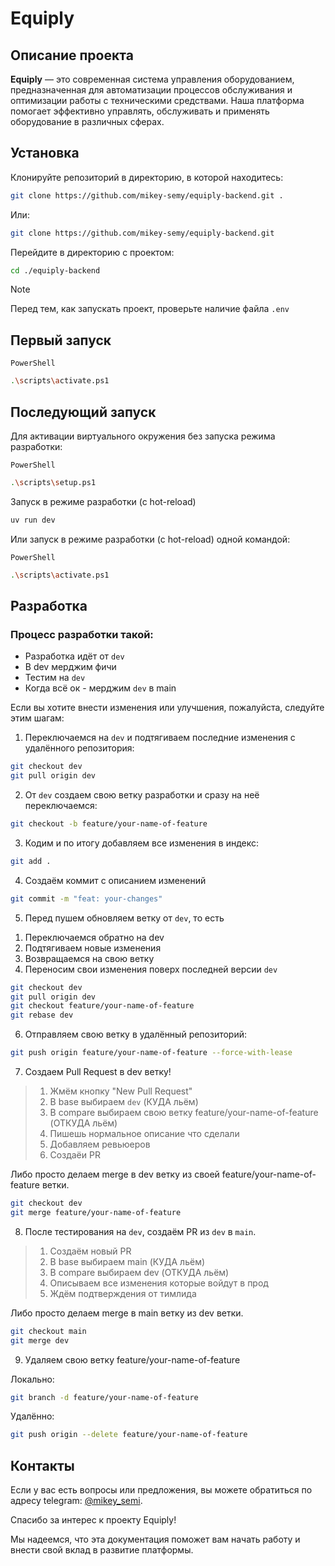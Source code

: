 # Equiply

## Описание проекта

**Equiply** — это современная система управления оборудованием, предназначенная для автоматизации процессов обслуживания и оптимизации работы с техническими средствами. Наша платформа помогает эффективно управлять, обслуживать и применять оборудование в различных сферах.

## Установка

Клонируйте репозиторий в директорию, в которой находитесь:
```bash
git clone https://github.com/mikey-semy/equiply-backend.git .
```
Или:
```bash
git clone https://github.com/mikey-semy/equiply-backend.git
```
Перейдите в директорию с проектом:
```bash
cd ./equiply-backend
```

> [!NOTE]
> Перед тем, как запускать проект, проверьте наличие файла `.env`

## Первый запуск

`PowerShell`
```bash
.\scripts\activate.ps1
```

## Последующий запуск

Для активации виртуального окружения без запуска режима разработки:

`PowerShell`
```bash
.\scripts\setup.ps1
```

Запуск в режиме разработки (с hot-reload)
```bash
uv run dev
```

Или запуск в режиме разработки (с hot-reload)   одной командой:

`PowerShell`
```bash
.\scripts\activate.ps1
```

## Разработка

### Процесс разработки такой:
- Разработка идёт от `dev`
- В dev мерджим фичи
- Тестим на `dev`
- Когда всё ок - мерджим `dev` в main

Если вы хотите внести изменения или улучшения, пожалуйста, следуйте этим шагам:

1. Переключаемся на `dev` и подтягиваем последние изменения с удалённого репозитория:
```bash
git checkout dev
git pull origin dev
```

2. От `dev` создаем свою ветку разработки и сразу на неё переключаемся:
```bash
git checkout -b feature/your-name-of-feature
```

3. Кодим и по итогу добавляем все изменения в индекс:
```bash
git add .
```

4. Создаём коммит с описанием изменений
```bash
git commit -m "feat: your-changes"
```

5. Перед пушем обновляем ветку от `dev`, то есть
 1) Переключаемся обратно на dev
 2) Подтягиваем новые изменения
 3) Возвращаемся на свою ветку
 4) Переносим свои изменения поверх последней версии `dev`

```bash
git checkout dev
git pull origin dev
git checkout feature/your-name-of-feature
git rebase dev
```

6. Отправляем свою ветку в удалённый репозиторий:
```bash
git push origin feature/your-name-of-feature --force-with-lease
```

7. Создаем Pull Request в dev ветку!
> 1) Жмём кнопку "New Pull Request"
> 2) В base выбираем `dev` (КУДА льём)
> 3) В compare выбираем свою ветку feature/your-name-of-feature (ОТКУДА льём)
> 4) Пишешь нормальное описание что сделали
> 5) Добавляем ревьюеров
> 6) Создаёи PR

Либо просто делаем merge в dev ветку из своей feature/your-name-of-feature ветки.
```bash
git checkout dev
git merge feature/your-name-of-feature
```

8. После тестирования на `dev`, создаём PR из `dev` в `main`.
> 1) Создаём новый PR
> 2) В base выбираем main (КУДА льём)
> 3) В compare выбираем dev (ОТКУДА льём)
> 4) Описываем все изменения которые войдут в прод
> 6) Ждём подтверждения от тимлида

Либо просто делаем merge в main ветку из dev ветки.
```bash
git checkout main
git merge dev
```

9. Удаляем свою ветку feature/your-name-of-feature

Локально:

```bash
git branch -d feature/your-name-of-feature
```
Удалённо:
```bash
git push origin --delete feature/your-name-of-feature
```

## Контакты
Если у вас есть вопросы или предложения, вы можете обратиться по адресу telegram: [@mikey_semi](https://t.me/mikey_semi).

Спасибо за интерес к проекту Equiply!

Мы надеемся, что эта документация поможет вам начать работу и внести свой вклад в развитие платформы.